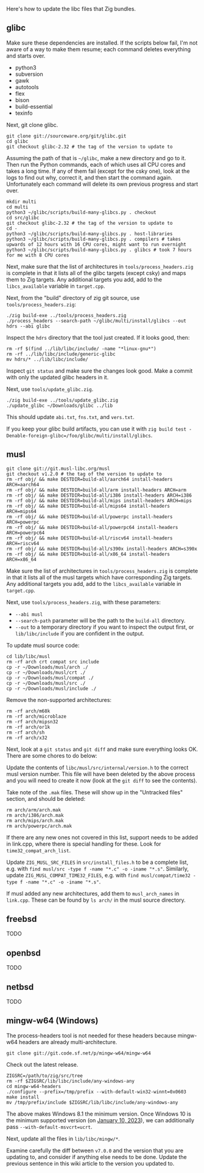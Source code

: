 Here's how to update the libc files that Zig bundles.

## glibc

Make sure these dependencies are installed. If the scripts below fail, I'm not aware of a way to make them resume; each command deletes everything and starts over.

 * python3
 * subversion
 * gawk
 * autotools
 * flex
 * bison
 * build-essential
 * texinfo

Next, git clone glibc.

```
git clone git://sourceware.org/git/glibc.git
cd glibc
git checkout glibc-2.32 # the tag of the version to update to
```

Assuming the path of that is `~/glibc`, make a new directory and go to it. Then run the Python commands, each of which uses all CPU cores and takes a long time. If any of them fail (except for the csky one), look at the logs to find out why, correct it, and then start the command again. Unfortunately each command will delete its own previous progress and start over.

```
mkdir multi
cd multi
python3 ~/glibc/scripts/build-many-glibcs.py . checkout
cd src/glibc
git checkout glibc-2.32 # the tag of the version to update to
cd -
python3 ~/glibc/scripts/build-many-glibcs.py . host-libraries
python3 ~/glibc/scripts/build-many-glibcs.py . compilers # takes upwards of 12 hours with 16 CPU cores, might want to run overnight
python3 ~/glibc/scripts/build-many-glibcs.py . glibcs # took 7 hours for me with 8 CPU cores
```

Next, make sure that the list of architectures in `tools/process_headers.zig` is complete in that it lists all of the glibc targets (except csky) and maps them to Zig targets. Any additional targets you add, add to the `libcs_available` variable in `target.cpp`.

Next, from the "build" directory of zig git source, use `tools/process_headers.zig`:

```
./zig build-exe ../tools/process_headers.zig
./process_headers --search-path ~/glibc/multi/install/glibcs --out hdrs --abi glibc
```

Inspect the `hdrs` directory that the tool just created. If it looks good, then:

```
rm -rf $(find ../lib/libc/include/ -name "*linux-gnu*")
rm -rf ../lib/libc/include/generic-glibc
mv hdrs/* ../lib/libc/include/
```

Inspect `git status` and make sure the changes look good. Make a commit with only the updated glibc headers in it.

Next, use `tools/update_glibc.zig`.

```
./zig build-exe ../tools/update_glibc.zig
./update_glibc ~/Downloads/glibc ../lib
```

This should update `abi.txt`, `fns.txt`, and `vers.txt`.

If you keep your glibc build artifacts, you can use it with `zig build test -Denable-foreign-glibc=/foo/glibc/multi/install/glibcs`.

## musl

```
git clone git://git.musl-libc.org/musl
git checkout v1.2.0 # the tag of the version to update to
rm -rf obj/ && make DESTDIR=build-all/aarch64 install-headers ARCH=aarch64
rm -rf obj/ && make DESTDIR=build-all/arm install-headers ARCH=arm
rm -rf obj/ && make DESTDIR=build-all/i386 install-headers ARCH=i386
rm -rf obj/ && make DESTDIR=build-all/mips install-headers ARCH=mips
rm -rf obj/ && make DESTDIR=build-all/mips64 install-headers ARCH=mips64
rm -rf obj/ && make DESTDIR=build-all/powerpc install-headers ARCH=powerpc
rm -rf obj/ && make DESTDIR=build-all/powerpc64 install-headers ARCH=powerpc64
rm -rf obj/ && make DESTDIR=build-all/riscv64 install-headers ARCH=riscv64
rm -rf obj/ && make DESTDIR=build-all/s390x install-headers ARCH=s390x
rm -rf obj/ && make DESTDIR=build-all/x86_64 install-headers ARCH=x86_64
```

Make sure the list of architectures in `tools/process_headers.zig` is complete in that it lists all of the musl targets which have corresponding Zig targets. Any additional targets you add, add to the `libcs_available` variable in `target.cpp`.

Next, use `tools/process_headers.zig`, with these parameters:
 * `--abi musl`
 * `--search-path` parameter will be the path to the `build-all` directory.
 * `--out` to a temporary directory if you want to inspect the output first, or `lib/libc/include` if you are confident in the output.

To update musl source code:

```
cd lib/libc/musl
rm -rf arch crt compat src include
cp -r ~/Downloads/musl/arch ./
cp -r ~/Downloads/musl/crt ./
cp -r ~/Downloads/musl/compat ./
cp -r ~/Downloads/musl/src ./
cp -r ~/Downloads/musl/include ./
```

Remove the non-supported architectures:

```
rm -rf arch/m68k
rm -rf arch/microblaze
rm -rf arch/mipsn32
rm -rf arch/or1k
rm -rf arch/sh
rm -rf arch/x32
```

Next, look at a `git status` and `git diff` and make sure everything looks OK. There are some chores to do below:

Update the contents of `libc/musl/src/internal/version.h` to the correct musl version number. This file will have been deleted by the above process and you will need to create it now (look at the `git diff` to see the contents).

Take note of the `.mak` files. These will show up in the "Untracked files" section, and should be deleted:

```
rm arch/arm/arch.mak
rm arch/i386/arch.mak
rm arch/mips/arch.mak
rm arch/powerpc/arch.mak
```

If there are any new ones not covered in this list, support needs to be added in link.cpp, where there is special handling for these. Look for `time32_compat_arch_list`.

Update `ZIG_MUSL_SRC_FILES` in `src/install_files.h` to be a complete list, e.g. with `find musl/src -type f -name "*.c" -o -iname "*.s"`. Similarly, update `ZIG_MUSL_COMPAT_TIME32_FILES`, e.g. with `find musl/compat/time32 -type f -name "*.c" -o -iname "*.s"`.

If musl added any new architectures, add them to `musl_arch_names` in `link.cpp`. These can be found by `ls arch/` in the musl source directory.

## freebsd

TODO

## openbsd

TODO

## netbsd

TODO

## mingw-w64 (Windows)

The process-headers tool is not needed for these headers because mingw-w64 headers are already multi-architecture.

```
git clone git://git.code.sf.net/p/mingw-w64/mingw-w64
```

Check out the latest release.

```
ZIGSRC=/path/to/zig/src/tree
rm -rf $ZIGSRC/lib/libc/include/any-windows-any
cd mingw-w64-headers
./configure --prefix=/tmp/prefix --with-default-win32-winnt=0x0603
make install
mv /tmp/prefix/include $ZIGSRC/lib/libc/include/any-windows-any
```

The above makes Windows 8.1 the minimum version. Once Windows 10 is the minimum supported version (on [January 10, 2023](https://support.microsoft.com/en-us/help/13853/windows-lifecycle-fact-sheet)), we can additionally pass `--with-default-msvcrt=ucrt`.

Next, update all the files in `lib/libc/mingw/*`.

Examine carefully the diff between `v7.0.0` and the version that you are updating to, and consider if anything else needs to be done. Update the previous sentence in this wiki article to the version you updated to.
